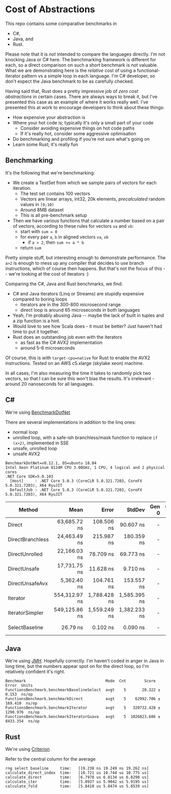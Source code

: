 # Cost of Abstractions

This repo contains some comparative benchmarks in
- C#, 
- Java, and
- Rust. 

Please note that it is *not* intended to compare the languages directly. I'm not knocking Java or C# here. The benchmarking framework is different for each, so a direct comparison on such a short benchmark is not valuable. What we are demonstrating here is the *relative* cost of using a functional-iterator pattern vs a simple loop in each language. I'm C# developer, so don't expect the Java benchmark to be as carefully checked.

Having said that, Rust does a pretty impressive job of _zero cost abstractions_ in certain cases. There are always ways to break it, but I've presented this case as an example of where it works really well. I've presented this at work to encourage developers to think about these things:

* How expensive your abstraction is
* Where your hot code is; typically it's only a small part of your code 
  * Consider avoiding expensive things on hot code paths
  * If it's really hot, consider some aggressive optimisation
* Do benchmarking and profiling if you're not sure what's going on 
* Learn some Rust; it's really fun

## Benchmarking

It's the following that we're benchmarking: 

- We create a TestSet from which we sample pairs of vectors for each iteration.
  - The test set contains 100 vectors
  - Vectors are linear arrays, int32, 20k elements, _precalculated_ random values in `[0;10)`
  - Around 8MB dataset
  - This is all pre-benchmark setup
- Then we have various functions that calculate a number based on a pair of vectors,
  according to these rules for vectors `va` and `vb`:
  - start with `sum = 0`
  - for every pair `a`, `b` in aligned vectors `va`, `vb`
     - if `a > 2`, then `sum += a * b`
  - return `sum`

Pretty simple stuff, but interesting enough to demonstrate performance. The `a>2` is enough to mess up any compiler that decides to use branch instructions, which of course then happens. But that's not the focus of this -- we're looking at the cost of iterators :)

Comparing the C#, Java and Rust benchmarks, we find:
- C# and Java iterators (Linq or Streams) are stupidly expensive compared to boring loops
  - iterators are in the 300-800 microsecond range
  - direct loop is around 65 microseconds in both languages
- Yeah, I'm probably abusing Java -- maybe the lack of built in tuples and a zip function is a hint.
- Would love to see how Scala does - it must be better? Just haven't had time to put it together.
- Rust does an outstanding job even with the iterators
  - as fast as the C# AVX2 implementation
  - around 5-6 microseconds

Of course, this is with `target-cpu=native` for Rust to enable the AVX2 instructions. Tested on an AWS c5.xlarge (skylake xeon) machine.

In all cases, I'm also measuring the time it takes to randomly pick two vectors, so that I can be sure this won't bias the results. It's irrelevant - around 20 nanoseconds for all languages.

## C#

We're using [BenchmarkDotNet](https://benchmarkdotnet.org/articles/overview.html)

There are several implementations in addition to the linq ones: 
- normal loop
- unrolled loop, with a safe-ish branchless/mask function to replace `if (x>2)`, implemented in SSE
- unsafe, unrolled loop
- unsafe AVX2 


```
BenchmarkDotNet=v0.12.1, OS=ubuntu 18.04
Intel Xeon Platinum 8124M CPU 3.00GHz, 1 CPU, 4 logical and 2 physical cores
.NET Core SDK=5.0.103
  [Host]     : .NET Core 5.0.3 (CoreCLR 5.0.321.7203, CoreFX 5.0.321.7203), X64 RyuJIT
  DefaultJob : .NET Core 5.0.3 (CoreCLR 5.0.321.7203, CoreFX 5.0.321.7203), X64 RyuJIT
```

|           Method |          Mean |        Error |       StdDev | Gen 0 | Gen 1 | Gen 2 | Allocated | Code Size |
|----------------- |--------------:|-------------:|-------------:|------:|------:|------:|----------:|----------:|
|           Direct |  63,685.72 ns |   108.506 ns |    90.607 ns |     - |     - |     - |         - |     272 B |
| DirectBranchless |  24,463.49 ns |   215.987 ns |   180.359 ns |     - |     - |     - |         - |     317 B |
|   DirectUnrolled |  22,166.03 ns |    78.709 ns |    69.773 ns |     - |     - |     - |         - |     573 B |
|     DirectUnsafe |  17,731.75 ns |    11.628 ns |     9.710 ns |     - |     - |     - |         - |     670 B |
|  DirectUnsafeAvx |   5,362.40 ns |   104.761 ns |   153.557 ns |     - |     - |     - |         - |     560 B |
|         Iterator | 554,312.97 ns | 1,788.428 ns | 1,585.395 ns |     - |     - |     - |     265 B |    1936 B |
|  IteratorSimpler | 549,125.86 ns | 1,559.249 ns | 1,382.233 ns |     - |     - |     - |     200 B |    1307 B |
|   SelectBaseline |      26.79 ns |     0.102 ns |     0.090 ns |     - |     - |     - |         - |     134 B |

## Java

We're using [JMH](https://github.com/openjdk/jmh). Hopefully correctly. I'm haven't coded in anger in Java in long time, but the numbers appear spot on for the direct loop, so I'm relatively confident it's right.

```
Benchmark                                   Mode  Cnt        Score      Error  Units
FunctionsBenchmark.benchmarkBaselineSelect  avgt    5       28.322 ±    0.153  ns/op
FunctionsBenchmark.benchmarkDirect          avgt    5    62992.706 ±  169.410  ns/op
FunctionsBenchmark.benchmarkIterator        avgt    5   320732.428 ± 1290.976  ns/op
FunctionsBenchmark.benchmarkIteratorGuava   avgt    5  1026823.686 ± 8433.354  ns/op
```

## Rust

We're using [Criterion](https://crates.io/crates/criterion)

Refer to the central column for the average
```
rng select baseline     time:   [19.238 ns 19.249 ns 19.262 ns]                                 
calculate_direct_index  time:   [10.721 us 10.744 us 10.775 us]                                    
calculate_direct        time:   [6.7978 us 6.8134 us 6.8290 us]                              
calculate_iter          time:   [5.8937 us 5.9042 us 5.9195 us]                            
calculate_fold          time:   [5.8410 us 5.8474 us 5.8539 us]                            
```
